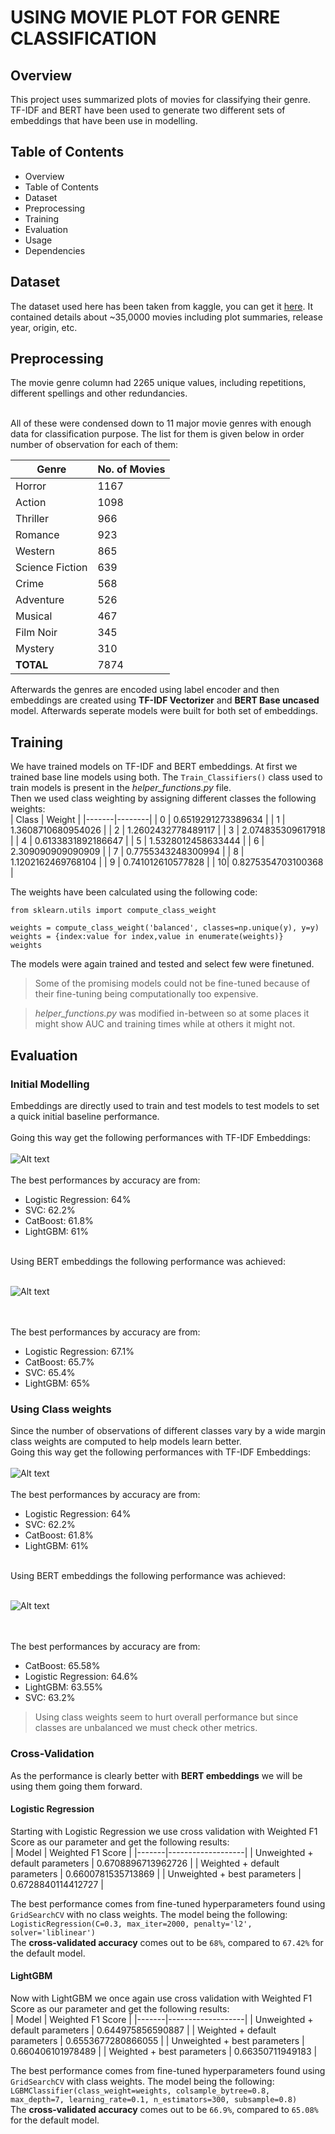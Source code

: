 # USING MOVIE PLOT FOR GENRE CLASSIFICATION
## Overview
This project uses summarized plots of movies for classifying their genre. TF-IDF and BERT have been used to generate two different sets of embeddings that have been use in modelling.

## Table of Contents
- Overview
- Table of Contents
- Dataset
- Preprocessing
- Training
- Evaluation
- Usage
- Dependencies

## Dataset
The dataset used here has been taken from kaggle, you can get it [here](https://www.kaggle.com/datasets/jrobischon/wikipedia-movie-plots). It contained details about ~35,0000 movies including plot summaries, release year, origin, etc.

## Preprocessing

The movie genre column had 2265 unique values, including repetitions, different spellings and other redundancies.<br><br>

All of these were condensed down to 11 major movie genres with enough data for classification purpose. The list for them is given below in order number of observation for each of them:<br>

| Genre | No. of Movies |
|-------|---------------|
| Horror | 1167 |
| Action | 1098 |
| Thriller | 966 |
| Romance | 923 |
| Western | 865 |
| Science Fiction | 639 |
| Crime | 568 |
| Adventure | 526 |
| Musical | 467 |
| Film Noir | 345 |
| Mystery | 310 |
| **TOTAL** | 7874 |

Afterwards the genres are encoded using label encoder and then embeddings are created using __TF-IDF Vectorizer__ and __BERT Base uncased__ model. Afterwards seperate models were built for both set of embeddings.

## Training

We have trained models on TF-IDF and BERT embeddings. At first we trained base line models using both. The `Train_Classifiers()` class used to train models is present in the *helper_functions.py* file.
<br>Then we used class weighting by assigning different classes the following weights:
<br>
| Class | Weight |
|-------|--------|
| 0 | 0.6519291273389634 |
| 1 | 1.3608710680954026 |
| 2 | 1.2602432778489117 |
| 3 | 2.074835309617918 |
| 4 | 0.6133831892186647 |
| 5 | 1.5328012458633444 |
| 6 | 2.309090909090909 |
| 7 | 0.7755343248300994 |
| 8 | 1.1202162469768104 |
| 9 | 0.741012610577828 |
| 10| 0.8275354703100368 |
<br>

The weights have been calculated using the following code:
```
from sklearn.utils import compute_class_weight

weights = compute_class_weight('balanced', classes=np.unique(y), y=y)
weights = {index:value for index,value in enumerate(weights)}
weights
```

The models were again trained and tested and select few were finetuned. 
> Some of the promising models could not be fine-tuned because of their fine-tuning being computationally too expensive.

> *helper_functions.py* was modified in-between so at some places it might show AUC and training times while at others it might not.

## Evaluation

### Initial Modelling

Embeddings are directly used to train and test models to test models to set a quick initial baseline performance. 
<br><br>
Going this way get the following performances with TF-IDF Embeddings:<br><br>
![Alt text](image.png)
<br>
<br>
The best performances by accuracy are from:<br>
- Logistic Regression: 64%
- SVC: 62.2% 
- CatBoost: 61.8%
- LightGBM: 61%

<br>
Using BERT embeddings the following performance was achieved:<br><br>

![Alt text](image-4.png)

<br><br>
The best performances by accuracy are from:<br>
- Logistic Regression: 67.1%
- CatBoost: 65.7%
- SVC: 65.4% 
- LightGBM: 65%

### Using Class weights

Since the number of observations of different classes vary by a wide margin class weights are computed to help models learn better.
<br>
Going this way get the following performances with TF-IDF Embeddings:<br><br>
![Alt text](output.png)
<br>
<br>
The best performances by accuracy are from:<br>
- Logistic Regression: 64%
- SVC: 62.2% 
- CatBoost: 61.8%
- LightGBM: 61%

<br>
Using BERT embeddings the following performance was achieved:<br><br>

![Alt text](image-1.png)

<br><br>
The best performances by accuracy are from:<br>
- CatBoost: 65.58%
- Logistic Regression: 64.6%
- LightGBM: 63.55%
- SVC: 63.2% 

> Using class weights seem to hurt overall performance but since classes are unbalanced we must check other metrics.

### Cross-Validation

As the performance is clearly better with __BERT embeddings__ we will be using them going them forward.
<br>
#### Logistic Regression

Starting with Logistic Regression we use cross validation with Weighted F1 Score as our parameter and get the following results:<br>
| Model | Weighted F1 Score |
|-------|-------------------|
| Unweighted + default parameters | 0.6708896713962726 |
| Weighted + default parameters | 0.6600781535713869 |
| Unweighted + best parameters | 0.6728840114412727 |

The best performance comes from fine-tuned hyperparameters found using `GridSearchCV` with no class weights. The model being the following:
<br>
```LogisticRegression(C=0.3, max_iter=2000, penalty='l2', solver='liblinear')```
<br>
The **cross-validated accuracy** comes out to be `68%`, compared to `67.42%` for the default model.
<br>

#### LightGBM

Now with LightGBM we once again use cross validation with Weighted F1 Score as our parameter and get the following results:<br>
| Model | Weighted F1 Score |
|-------|-------------------|
| Unweighted + default parameters | 0.644975856590887 |
| Weighted + default parameters | 0.6553677280866055 |
| Unweighted + best parameters | 0.660406101978489 |
| Weighted + best parameters | 0.66350711949183 |

The best performance comes from fine-tuned hyperparameters found using `GridSearchCV` with class weights. The model being the following:
<br>
```LGBMClassifier(class_weight=weights, colsample_bytree=0.8, max_depth=7, learning_rate=0.1, n_estimators=300, subsample=0.8)```
<br>
The **cross-validated accuracy** comes out to be `66.9%`, compared to `65.08%` for the default model.
<br>